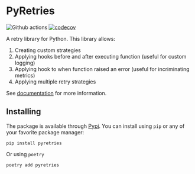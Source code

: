 # PyRetries

![Github actions](https://github.com/benmezger/pyretries/actions/workflows/main.yml/badge.svg)
[![codecov](https://codecov.io/gh/benmezger/pyretries/graph/badge.svg?token=E9gAEDW4qT)](https://codecov.io/gh/benmezger/pyretries)

A retry library for Python. This library allows:

1. Creating custom strategies
1. Applying hooks before and after executing function (useful for custom logging)
1. Applying hook to when function raised an error (useful for incriminating metrics)
1. Applying multiple retry strategies

See [documentation](https://benmezger.github.io/pyretries/) for more information.

## Installing

The package is available through [Pypi](https://pypi.org/project/pyretries/). You can install using `pip` or any of your favorite package manager:

```shell
pip install pyretries
```

Or using `poetry`

```shell
poetry add pyretries
```
